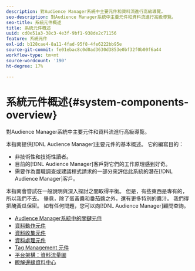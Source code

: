 ```yaml
---
description: 對Audience Manager系統中主要元件和資料流進行高級導覽。
seo-description: 對Audience Manager系統中主要元件和資料流進行高級導覽。
seo-title: 系統元件概述
title: 系統元件概述
uuid: cd0e51a3-38c3-4e3f-9bf1-938de2c71156
feature: 系統元件
exl-id: b128cae4-8a11-4fad-95f8-4fe6222bb95e
source-git-commit: fe01ebac8c0d0ad3630d3853e0bf32f0b00f6a44
workflow-type: tm+mt
source-wordcount: '190'
ht-degree: 17%

---
```


# 系統元件概述{#system-components-overview}

對Audience Manager系統中主要元件和資料流進行高級導覽。

<!-- 

c_compintro.xml

 -->

本指南提供[!DNL Audience Manager]主要元件的基本概述。 它的編寫目的：

* 非技術性和技術性讀者。
* 目前的[!DNL Audience Manager]客戶對它們的工作原理感到好奇。
* 需要作為盡職調查或建議程式請求的一部分來評估此系統的潛在[!DNL Audience Manager]客戶。

本指南會嘗試在一般說明與深入探討之間取得平衡。 但是，有些東西是專有的，所以我們不去。 畢竟，除了蛋黃醬和番茄醬之外，還有更多特別的醬汁。 我們得把醃黃瓜保密。 如有任何問題，您可以向[!DNL Audience Manager]顧問查詢。

* [Audience Manager系統中的關鍵元件](/help/using/reference/system-components/components-stack.md)
* [資料動作元件](/help/using/reference/system-components/components-data-action.md)
* [資料收集元件](/help/using/reference/system-components/components-data-collection.md)
* [資料處理元件](/help/using/reference/system-components/components-data-processing.md)
* [Tag Management 元件](/help/using/reference/system-components/components-tag-management.md)
* [平台架構：資料流量圖](/help/using/reference/system-components/components-platform-architecture.md)
* [瞭解邊緣資料中心](/help/using/reference/system-components/components-edge.md)
